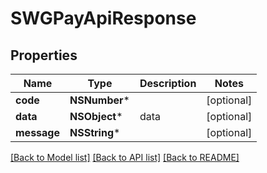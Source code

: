 # SWGPayApiResponse

## Properties
Name | Type | Description | Notes
------------ | ------------- | ------------- | -------------
**code** | **NSNumber*** |  | [optional] 
**data** | **NSObject*** | data | [optional] 
**message** | **NSString*** |  | [optional] 

[[Back to Model list]](../README.md#documentation-for-models) [[Back to API list]](../README.md#documentation-for-api-endpoints) [[Back to README]](../README.md)


